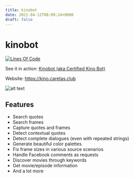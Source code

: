 ```yaml
---
title: kinobot
date: 2021-04-12T08:09:14+0000
draft: false
---
```

# kinobot
[![Lines Of Code](https://tokei.rs/b1/github/vitiko98/kinobot?category=code)](https://github.com/vitiko98/kinobot)

See it in action: [Kinobot (aka Certified Kino Bot)](https://www.facebook.com/certifiedkino/)

Website: https://kino.caretas.club

![alt text](result.png)

## Features
* Search quotes
* Search frames
* Capture quotes and frames
* Detect contextual quotes
* Detect complete dialogues (even with repeated strings)
* Generate beautiful color palettes
* Fix frame sizes in various source scenarios
* Handle Facebook comments as requests
* Discover movies through keywords
* Get movie/episode information
* And a lot more
